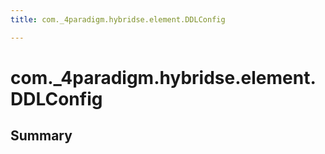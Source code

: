 ```yaml
---
title: com._4paradigm.hybridse.element.DDLConfig

---
```

# com._4paradigm.hybridse.element.DDLConfig



## Summary
